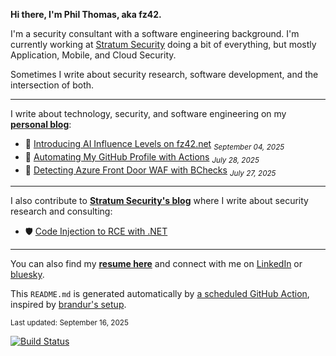 **Hi there, I'm Phil Thomas, aka fz42.**

I'm a security consultant with a software engineering background. I'm currently working at [Stratum Security](https://stratumsecurity.com) doing a bit of everything, but mostly Application, Mobile, and Cloud Security.

Sometimes I write about security research, software development, and the intersection of both.

---

<!-- BLOG-POST-LIST:START -->

I write about technology, security, and software engineering on my [**personal blog**](https://fz42.net):

* 🔧 [Introducing AI Influence Levels on fz42.net](https://fz42.net/posts/introducing-ai-influence-levels/) <sub><em>September 04, 2025</em></sub>
* 🔧 [Automating My GitHub Profile with Actions](https://fz42.net/posts/automating-my-github-profile-with-actions/) <sub><em>July 28, 2025</em></sub>
* 🔧 [Detecting Azure Front Door WAF with BChecks](https://fz42.net/posts/detecting-azure-front-door-waf-with-bcheck/) <sub><em>July 27, 2025</em></sub>

---

I also contribute to [**Stratum Security's blog**](https://blog.stratumsecurity.com) where I write about security research and consulting:

* 🛡️ [Code Injection to RCE with .NET](https://blog.stratumsecurity.com/2024/04/29/code-injection-to-rce-with-net/)

<!-- BLOG-POST-LIST:END -->

---
You can also find my [**resume here**](https://github.com/fz42net/fz42net/blob/main/resume.pdf) and connect with me on [LinkedIn](https://www.linkedin.com/in/philthomasme/) or [bluesky](https://bsky.app/profile/fz42.bsky.social).

This `README.md` is generated automatically by [a scheduled GitHub Action](https://github.com/fz42net/fz42net/blob/main/.github/workflows/update-readme.yml), inspired by [brandur's setup](https://github.com/brandur/brandur).

<sub>Last updated: <!-- LAST-UPDATED -->September 16, 2025</sub>

[![Build Status](https://github.com/fz42net/fz42net/actions/workflows/update-readme.yml/badge.svg)](https://github.com/fz42net/fz42net/actions/workflows/update-readme.yml)